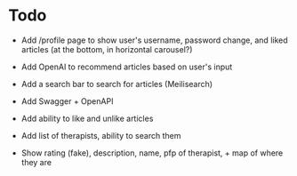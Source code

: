 # Todo

- Add /profile page to show user's username, password change, and liked articles (at the bottom, in horizontal carousel?)
- Add OpenAI to recommend articles based on user's input
- Add a search bar to search for articles (Meilisearch)
- Add Swagger + OpenAPI
- Add ability to like and unlike articles

- Add list of therapists, ability to search them
- Show rating (fake), description, name, pfp of therapist, + map of where they are
